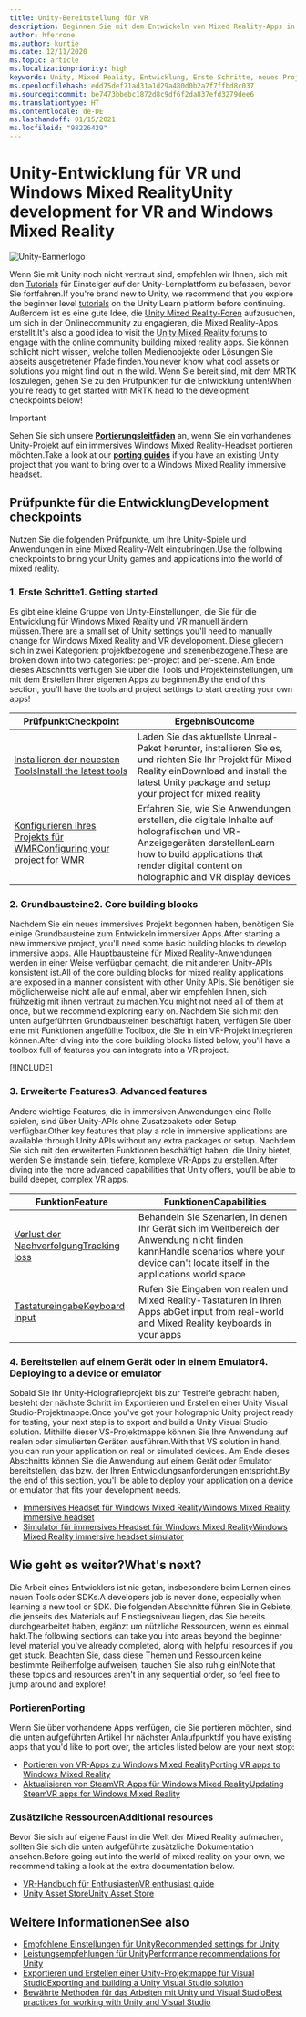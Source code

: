 ```yaml
---
title: Unity-Bereitstellung für VR
description: Beginnen Sie mit dem Entwickeln von Mixed Reality-Apps in Unity für immersive Headsets für VR und Windows Mixed Reality.
author: hferrone
ms.author: kurtie
ms.date: 12/11/2020
ms.topic: article
ms.localizationpriority: high
keywords: Unity, Mixed Reality, Entwicklung, Erste Schritte, neues Projekt, Portieren, Funktion, Kamera, Simulation, Emulation, Dokumentation, Mixed Reality-Headset, Windows Mixed Reality-Headset, Virtual Reality-Headset, was ist Virtual Reality, was ist Augmented Reality, MRTK, Mixed Reality Toolkit, Spracheingabe, ausrichtbare Kamera, Emulator, Azure, Tutorials
ms.openlocfilehash: edd75def71ad31a1d29a480d0b2a7f7ffbd8c037
ms.sourcegitcommit: be7473bbebc1872d8c9df6f2da837efd3279dee6
ms.translationtype: HT
ms.contentlocale: de-DE
ms.lasthandoff: 01/15/2021
ms.locfileid: "98226429"
---
```

# <a name="unity-development-for-vr-and-windows-mixed-reality"></a><span data-ttu-id="d68a4-104">Unity-Entwicklung für VR und Windows Mixed Reality</span><span class="sxs-lookup"><span data-stu-id="d68a4-104">Unity development for VR and Windows Mixed Reality</span></span>

![Unity-Bannerlogo](../images/unity_logo_banner.png)

<span data-ttu-id="d68a4-106">Wenn Sie mit Unity noch nicht vertraut sind, empfehlen wir Ihnen, sich mit den [Tutorials](https://unity3d.com/learn/tutorials) für Einsteiger auf der Unity-Lernplattform zu befassen, bevor Sie fortfahren.</span><span class="sxs-lookup"><span data-stu-id="d68a4-106">If you're brand new to Unity, we recommend that you explore the beginner level [tutorials](https://unity3d.com/learn/tutorials) on the Unity Learn platform before continuing.</span></span> <span data-ttu-id="d68a4-107">Außerdem ist es eine gute Idee, die [Unity Mixed Reality-Foren](https://forum.unity3d.com/forums/hololens.102/) aufzusuchen, um sich in der Onlinecommunity zu engagieren, die Mixed Reality-Apps erstellt.</span><span class="sxs-lookup"><span data-stu-id="d68a4-107">It's also a good idea to visit the [Unity Mixed Reality forums](https://forum.unity3d.com/forums/hololens.102/) to engage with the online community building mixed reality apps.</span></span> <span data-ttu-id="d68a4-108">Sie können schlicht nicht wissen, welche tollen Medienobjekte oder Lösungen Sie abseits ausgetretener Pfade finden.</span><span class="sxs-lookup"><span data-stu-id="d68a4-108">You never know what cool assets or solutions you might find out in the wild.</span></span> <span data-ttu-id="d68a4-109">Wenn Sie bereit sind, mit dem MRTK loszulegen, gehen Sie zu den Prüfpunkten für die Entwicklung unten!</span><span class="sxs-lookup"><span data-stu-id="d68a4-109">When you're ready to get started with MRTK head to the development checkpoints below!</span></span>

> [!IMPORTANT]
> <span data-ttu-id="d68a4-110">Sehen Sie sich unsere **[Portierungsleitfäden](../porting-apps/porting-overview.md)** an, wenn Sie ein vorhandenes Unity-Projekt auf ein immersives Windows Mixed Reality-Headset portieren möchten.</span><span class="sxs-lookup"><span data-stu-id="d68a4-110">Take a look at our **[porting guides](../porting-apps/porting-overview.md)** if you have an existing Unity project that you want to bring over to a Windows Mixed Reality immersive headset.</span></span> 

## <a name="development-checkpoints"></a><span data-ttu-id="d68a4-111">Prüfpunkte für die Entwicklung</span><span class="sxs-lookup"><span data-stu-id="d68a4-111">Development checkpoints</span></span>

<span data-ttu-id="d68a4-112">Nutzen Sie die folgenden Prüfpunkte, um Ihre Unity-Spiele und Anwendungen in eine Mixed Reality-Welt einzubringen.</span><span class="sxs-lookup"><span data-stu-id="d68a4-112">Use the following checkpoints to bring your Unity games and applications into the world of mixed reality.</span></span> 

### <a name="1-getting-started"></a><span data-ttu-id="d68a4-113">1. Erste Schritte</span><span class="sxs-lookup"><span data-stu-id="d68a4-113">1. Getting started</span></span>

<span data-ttu-id="d68a4-114">Es gibt eine kleine Gruppe von Unity-Einstellungen, die Sie für die Entwicklung für Windows Mixed Reality und VR manuell ändern müssen.</span><span class="sxs-lookup"><span data-stu-id="d68a4-114">There are a small set of Unity settings you'll need to manually change for Windows Mixed Reality and VR developoment.</span></span> <span data-ttu-id="d68a4-115">Diese gliedern sich in zwei Kategorien: projektbezogene und szenenbezogene.</span><span class="sxs-lookup"><span data-stu-id="d68a4-115">These are broken down into two categories: per-project and per-scene.</span></span> <span data-ttu-id="d68a4-116">Am Ende dieses Abschnitts verfügen Sie über die Tools und Projekteinstellungen, um mit dem Erstellen Ihrer eigenen Apps zu beginnen.</span><span class="sxs-lookup"><span data-stu-id="d68a4-116">By the end of this section, you'll have the tools and project settings to start creating your own apps!</span></span>

|  <span data-ttu-id="d68a4-117">Prüfpunkt</span><span class="sxs-lookup"><span data-stu-id="d68a4-117">Checkpoint</span></span>  |  <span data-ttu-id="d68a4-118">Ergebnis</span><span class="sxs-lookup"><span data-stu-id="d68a4-118">Outcome</span></span>  |
| --- | --- |
| [<span data-ttu-id="d68a4-119">Installieren der neuesten Tools</span><span class="sxs-lookup"><span data-stu-id="d68a4-119">Install the latest tools</span></span>](../install-the-tools.md) | <span data-ttu-id="d68a4-120">Laden Sie das aktuellste Unreal-Paket herunter, installieren Sie es, und richten Sie Ihr Projekt für Mixed Reality ein</span><span class="sxs-lookup"><span data-stu-id="d68a4-120">Download and install the latest Unity package and setup your project for mixed reality</span></span> |
| [<span data-ttu-id="d68a4-121">Konfigurieren Ihres Projekts für WMR</span><span class="sxs-lookup"><span data-stu-id="d68a4-121">Configuring your project for WMR</span></span>](configure-unity-project.md) | <span data-ttu-id="d68a4-122">Erfahren Sie, wie Sie Anwendungen erstellen, die digitale Inhalte auf holografischen und VR-Anzeigegeräten darstellen</span><span class="sxs-lookup"><span data-stu-id="d68a4-122">Learn how to build applications that render digital content on holographic and VR display devices</span></span> |

### <a name="2-core-building-blocks"></a><span data-ttu-id="d68a4-123">2. Grundbausteine</span><span class="sxs-lookup"><span data-stu-id="d68a4-123">2. Core building blocks</span></span>

<span data-ttu-id="d68a4-124">Nachdem Sie ein neues immersives Projekt begonnen haben, benötigen Sie einige Grundbausteine zum Entwickeln immersiver Apps.</span><span class="sxs-lookup"><span data-stu-id="d68a4-124">After starting a new immersive project, you'll need some basic building blocks to develop immersive apps.</span></span> <span data-ttu-id="d68a4-125">Alle Hauptbausteine für Mixed Reality-Anwendungen werden in einer Weise verfügbar gemacht, die mit anderen Unity-APIs konsistent ist.</span><span class="sxs-lookup"><span data-stu-id="d68a4-125">All of the core building blocks for mixed reality applications are exposed in a manner consistent with other Unity APIs.</span></span> <span data-ttu-id="d68a4-126">Sie benötigen sie möglicherweise nicht alle auf einmal, aber wir empfehlen Ihnen, sich frühzeitig mit ihnen vertraut zu machen.</span><span class="sxs-lookup"><span data-stu-id="d68a4-126">You might not need all of them at once, but we recommend exploring early on.</span></span> <span data-ttu-id="d68a4-127">Nachdem Sie sich mit den unten aufgeführten Grundbausteinen beschäftigt haben, verfügen Sie über eine mit Funktionen angefüllte Toolbox, die Sie in ein VR-Projekt integrieren können.</span><span class="sxs-lookup"><span data-stu-id="d68a4-127">After diving into the core building blocks listed below, you'll have a toolbox full of features you can integrate into a VR project.</span></span>

[!INCLUDE[](../includes/unity-building-blocks-wmr.md)]

### <a name="3-advanced-features"></a><span data-ttu-id="d68a4-128">3. Erweiterte Features</span><span class="sxs-lookup"><span data-stu-id="d68a4-128">3. Advanced features</span></span>

<span data-ttu-id="d68a4-129">Andere wichtige Features, die in immersiven Anwendungen eine Rolle spielen, sind über Unity-APIs ohne Zusatzpakete oder Setup verfügbar.</span><span class="sxs-lookup"><span data-stu-id="d68a4-129">Other key features that play a role in immersive applications are available through Unity APIs without any extra packages or setup.</span></span> <span data-ttu-id="d68a4-130">Nachdem Sie sich mit den erweiterten Funktionen beschäftigt haben, die Unity bietet, werden Sie imstande sein, tiefere, komplexe VR-Apps zu erstellen.</span><span class="sxs-lookup"><span data-stu-id="d68a4-130">After diving into the more advanced capabilities that Unity offers, you'll be able to build deeper, complex VR apps.</span></span>

|  <span data-ttu-id="d68a4-131">Funktion</span><span class="sxs-lookup"><span data-stu-id="d68a4-131">Feature</span></span>  |  <span data-ttu-id="d68a4-132">Funktionen</span><span class="sxs-lookup"><span data-stu-id="d68a4-132">Capabilities</span></span>  |
| --- | --- |
| [<span data-ttu-id="d68a4-133">Verlust der Nachverfolgung</span><span class="sxs-lookup"><span data-stu-id="d68a4-133">Tracking loss</span></span>](tracking-loss-in-unity.md) | <span data-ttu-id="d68a4-134">Behandeln Sie Szenarien, in denen Ihr Gerät sich im Weltbereich der Anwendung nicht finden kann</span><span class="sxs-lookup"><span data-stu-id="d68a4-134">Handle scenarios where your device can't locate itself in the applications world space</span></span> |
| [<span data-ttu-id="d68a4-135">Tastatureingabe</span><span class="sxs-lookup"><span data-stu-id="d68a4-135">Keyboard input</span></span>](keyboard-input-in-unity.md) | <span data-ttu-id="d68a4-136">Rufen Sie Eingaben von realen und Mixed Reality-Tastaturen in Ihren Apps ab</span><span class="sxs-lookup"><span data-stu-id="d68a4-136">Get input from real-world and Mixed Reality keyboards in your apps</span></span> |

### <a name="4-deploying-to-a-device-or-emulator"></a><span data-ttu-id="d68a4-137">4. Bereitstellen auf einem Gerät oder in einem Emulator</span><span class="sxs-lookup"><span data-stu-id="d68a4-137">4. Deploying to a device or emulator</span></span>

<span data-ttu-id="d68a4-138">Sobald Sie Ihr Unity-Holografieprojekt bis zur Testreife gebracht haben, besteht der nächste Schritt im Exportieren und Erstellen einer Unity Visual Studio-Projektmappe.</span><span class="sxs-lookup"><span data-stu-id="d68a4-138">Once you've got your holographic Unity project ready for testing, your next step is to export and build a Unity Visual Studio solution.</span></span> <span data-ttu-id="d68a4-139">Mithilfe dieser VS-Projektmappe können Sie Ihre Anwendung auf realen oder simulierten Geräten ausführen.</span><span class="sxs-lookup"><span data-stu-id="d68a4-139">With that VS solution in hand, you can run your application on real or simulated devices.</span></span> <span data-ttu-id="d68a4-140">Am Ende dieses Abschnitts können Sie die Anwendung auf einem Gerät oder Emulator bereitstellen, das bzw. der Ihren Entwicklungsanforderungen entspricht.</span><span class="sxs-lookup"><span data-stu-id="d68a4-140">By the end of this section, you'll be able to deploy your application on a device or emulator that fits your development needs.</span></span>

* [<span data-ttu-id="d68a4-141">Immersives Headset für Windows Mixed Reality</span><span class="sxs-lookup"><span data-stu-id="d68a4-141">Windows Mixed Reality immersive headset</span></span>](../platform-capabilities-and-apis/using-visual-studio.md)
* [<span data-ttu-id="d68a4-142">Simulator für immersives Headset für Windows Mixed Reality</span><span class="sxs-lookup"><span data-stu-id="d68a4-142">Windows Mixed Reality immersive headset simulator</span></span>](../platform-capabilities-and-apis/using-the-windows-mixed-reality-simulator.md)

## <a name="whats-next"></a><span data-ttu-id="d68a4-143">Wie geht es weiter?</span><span class="sxs-lookup"><span data-stu-id="d68a4-143">What's next?</span></span>

<span data-ttu-id="d68a4-144">Die Arbeit eines Entwicklers ist nie getan, insbesondere beim Lernen eines neuen Tools oder SDKs.</span><span class="sxs-lookup"><span data-stu-id="d68a4-144">A developers job is never done, especially when learning a new tool or SDK.</span></span> <span data-ttu-id="d68a4-145">Die folgenden Abschnitte führen Sie in Gebiete, die jenseits des Materials auf Einstiegsniveau liegen, das Sie bereits durchgearbeitet haben, ergänzt um nützliche Ressourcen, wenn es einmal hakt.</span><span class="sxs-lookup"><span data-stu-id="d68a4-145">The following sections can take you into areas beyond the beginner level material you've already completed, along with helpful resources if you get stuck.</span></span> <span data-ttu-id="d68a4-146">Beachten Sie, dass diese Themen und Ressourcen keine bestimmte Reihenfolge aufweisen, tauchen Sie also ruhig ein!</span><span class="sxs-lookup"><span data-stu-id="d68a4-146">Note that these topics and resources aren't in any sequential order, so feel free to jump around and explore!</span></span>

### <a name="porting"></a><span data-ttu-id="d68a4-147">Portieren</span><span class="sxs-lookup"><span data-stu-id="d68a4-147">Porting</span></span>

<span data-ttu-id="d68a4-148">Wenn Sie über vorhandene Apps verfügen, die Sie portieren möchten, sind die unten aufgeführten Artikel Ihr nächster Anlaufpunkt:</span><span class="sxs-lookup"><span data-stu-id="d68a4-148">If you have existing apps that you'd like to port over, the articles listed below are your next stop:</span></span>

* [<span data-ttu-id="d68a4-149">Portieren von VR-Apps zu Windows Mixed Reality</span><span class="sxs-lookup"><span data-stu-id="d68a4-149">Porting VR apps to Windows Mixed Reality</span></span>](https://docs.microsoft.com/windows/mixed-reality/develop/porting-apps/porting-guides?tabs=project)
* [<span data-ttu-id="d68a4-150">Aktualisieren von SteamVR-Apps für Windows Mixed Reality</span><span class="sxs-lookup"><span data-stu-id="d68a4-150">Updating SteamVR apps for Windows Mixed Reality</span></span>](https://docs.microsoft.com/windows/mixed-reality/develop/porting-apps/updating-your-steamvr-application-for-windows-mixed-reality)

### <a name="additional-resources"></a><span data-ttu-id="d68a4-151">Zusätzliche Ressourcen</span><span class="sxs-lookup"><span data-stu-id="d68a4-151">Additional resources</span></span>

<span data-ttu-id="d68a4-152">Bevor Sie sich auf eigene Faust in die Welt der Mixed Reality aufmachen, sollten Sie sich die unten aufgeführte zusätzliche Dokumentation ansehen.</span><span class="sxs-lookup"><span data-stu-id="d68a4-152">Before going out into the world of mixed reality on your own, we recommend taking a look at the extra documentation below.</span></span> 

* [<span data-ttu-id="d68a4-153">VR-Handbuch für Enthusiasten</span><span class="sxs-lookup"><span data-stu-id="d68a4-153">VR enthusiast guide</span></span>](https://docs.microsoft.com/windows/mixed-reality/enthusiast-guide/vr-journey)
* [<span data-ttu-id="d68a4-154">Unity Asset Store</span><span class="sxs-lookup"><span data-stu-id="d68a4-154">Unity Asset Store</span></span>](https://www.assetstore.unity3d.com)

## <a name="see-also"></a><span data-ttu-id="d68a4-155">Weitere Informationen</span><span class="sxs-lookup"><span data-stu-id="d68a4-155">See also</span></span> 

* [<span data-ttu-id="d68a4-156">Empfohlene Einstellungen für Unity</span><span class="sxs-lookup"><span data-stu-id="d68a4-156">Recommended settings for Unity</span></span>](recommended-settings-for-unity.md)
* [<span data-ttu-id="d68a4-157">Leistungsempfehlungen für Unity</span><span class="sxs-lookup"><span data-stu-id="d68a4-157">Performance recommendations for Unity</span></span>](performance-recommendations-for-unity.md)
* [<span data-ttu-id="d68a4-158">Exportieren und Erstellen einer Unity-Projektmappe für Visual Studio</span><span class="sxs-lookup"><span data-stu-id="d68a4-158">Exporting and building a Unity Visual Studio solution</span></span>](exporting-and-building-a-unity-visual-studio-solution.md)
* [<span data-ttu-id="d68a4-159">Bewährte Methoden für das Arbeiten mit Unity und Visual Studio</span><span class="sxs-lookup"><span data-stu-id="d68a4-159">Best practices for working with Unity and Visual Studio</span></span>](best-practices-for-working-with-unity-and-visual-studio.md)
